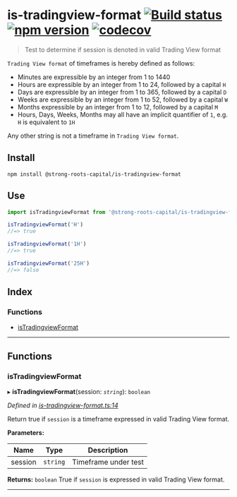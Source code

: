 
is-tradingview-format [![Build status](https://travis-ci.org/strong-roots-capital/is-tradingview-format.svg?branch=master)](https://travis-ci.org/strong-roots-capital/is-tradingview-format) [![npm version](https://img.shields.io/npm/v/@strong-roots-capital/is-tradingview-format.svg)](https://npmjs.org/package/@strong-roots-capital/is-tradingview-format) [![codecov](https://codecov.io/gh/strong-roots-capital/is-tradingview-format/branch/master/graph/badge.svg)](https://codecov.io/gh/strong-roots-capital/is-tradingview-format)
==================================================================================================================================================================================================================================================================================================================================================================================================================================================================================================================================================

> Test to determine if session is denoted in valid Trading View format

`Trading View format` of timeframes is hereby defined as follows:

*   Minutes are expressible by an integer from 1 to 1440
*   Hours are expressible by an integer from 1 to 24, followed by a capital `H`
*   Days are expressible by an integer from 1 to 365, followed by a capital `D`
*   Weeks are expressible by an integer from 1 to 52, followed by a capital `W`
*   Months expressible by an integer from 1 to 12, followed by a capital `M`
*   Hours, Days, Weeks, Months may all have an implicit quantifier of `1`, e.g. `H` is equivalent to `1H`

Any other string is not a timeframe in `Trading View format`.

Install
-------

```shell
npm install @strong-roots-capital/is-tradingview-format
```

Use
---

```typescript
import isTradingviewFormat from '@strong-roots-capital/is-tradingview-format'

isTradingviewFormat('H')
//=> true

isTradingviewFormat('1H')
//=> true

isTradingviewFormat('25H')
//=> false
```

## Index

### Functions

* [isTradingviewFormat](#istradingviewformat)

---

## Functions

<a id="istradingviewformat"></a>

###  isTradingviewFormat

▸ **isTradingviewFormat**(session: *`string`*): `boolean`

*Defined in [is-tradingview-format.ts:14](https://github.com/strong-roots-capital/is-tradingview-format/blob/d378a48/src/is-tradingview-format.ts#L14)*

Return true if `session` is a timeframe expressed in valid Trading View format.

**Parameters:**

| Name | Type | Description |
| ------ | ------ | ------ |
| session | `string` |  Timeframe under test |

**Returns:** `boolean`
True if `session` is expressed in valid Trading View format.

___

